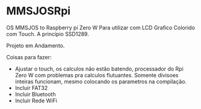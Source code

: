 # MMSJOSRpi
OS MMSJOS to Raspberry pi Zero W
Para utilizar com LCD Grafico Colorido com Touch. A principio SSD1289.

Projeto em Andamento.

Coisas para fazer:
- Ajustar o touch, os calculos não estão batendo, processador do Rpi Zero W com problemas pra calculos flutuantes. Somente divisoes inteiras funcionam, mesmo colocando os parametros na compilação.
- Incluir FAT32
- Incluir Bluetooth
- Incluir Rede WiFi
